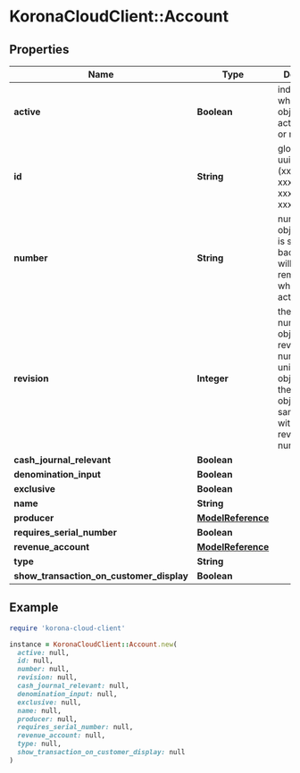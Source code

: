 # KoronaCloudClient::Account

## Properties

| Name | Type | Description | Notes |
| ---- | ---- | ----------- | ----- |
| **active** | **Boolean** | indicates whether the object is active for use or not | [optional][readonly] |
| **id** | **String** | global object uuid (xxxxxxxx-xxxx-xxxx-xxxx-xxxxxxxxxxxx) | [optional] |
| **number** | **String** | number of the object, like it is set in backoffice; will be removed when active&#x3D;false | [optional] |
| **revision** | **Integer** | the revision number of the object. revision numbers are unique per object-type. there is is no object of the same type with identical revision numbers. | [optional][readonly] |
| **cash_journal_relevant** | **Boolean** |  | [optional] |
| **denomination_input** | **Boolean** |  | [optional] |
| **exclusive** | **Boolean** |  | [optional] |
| **name** | **String** |  | [optional] |
| **producer** | [**ModelReference**](ModelReference.md) |  | [optional] |
| **requires_serial_number** | **Boolean** |  | [optional] |
| **revenue_account** | [**ModelReference**](ModelReference.md) |  | [optional] |
| **type** | **String** |  | [optional] |
| **show_transaction_on_customer_display** | **Boolean** |  | [optional] |

## Example

```ruby
require 'korona-cloud-client'

instance = KoronaCloudClient::Account.new(
  active: null,
  id: null,
  number: null,
  revision: null,
  cash_journal_relevant: null,
  denomination_input: null,
  exclusive: null,
  name: null,
  producer: null,
  requires_serial_number: null,
  revenue_account: null,
  type: null,
  show_transaction_on_customer_display: null
)
```

